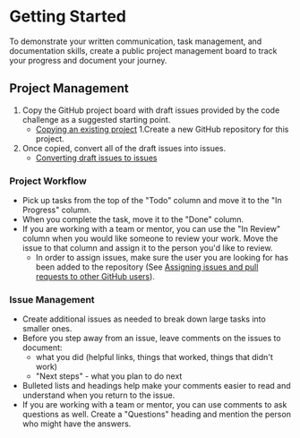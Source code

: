 # Getting Started
To demonstrate your written communication, task management, and documentation skills, create a public project management board to track your progress and document your journey.

## Project Management
1. Copy the GitHub project board with draft issues provided by the code challenge as a suggested starting point.
    - [Copying an existing project](https://docs.github.com/en/issues/planning-and-tracking-with-projects/creating-projects/copying-an-existing-project)
1.Create a new GitHub repository for this project.
1. Once copied, convert all of the draft issues into issues.
    - [Converting draft issues to issues](https://docs.github.com/en/issues/planning-and-tracking-with-projects/managing-items-in-your-project/converting-draft-issues-to-issues#converting-draft-issues-in-board-layout)

### Project Workflow
- Pick up tasks from the top of the "Todo" column and move it to the "In Progress" column.
- When you complete the task, move it to the "Done" column.
- If you are working with a team or mentor, you can use the "In Review" column when you would like someone to review your work. Move the issue to that column and assign it to the person you'd like to review.
    - In order to assign issues, make sure the user you are looking for has been added to the repository (See [Assigning issues and pull requests to other GitHub users](https://docs.github.com/en/issues/tracking-your-work-with-issues/assigning-issues-and-pull-requests-to-other-github-users)).


### Issue Management
- Create additional issues as needed to break down large tasks into smaller ones.
- Before you step away from an issue, leave comments on the issues to document:
    - what you did (helpful links, things that worked, things that didn't work)
    - "Next steps" - what you plan to do next
- Bulleted lists and headings help make your comments easier to read and understand when you return to the issue.
- If you are working with a team or mentor, you can use comments to ask questions as well. Create a "Questions" heading and mention the person who might have the answers.
